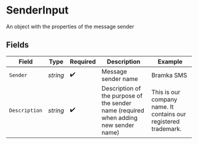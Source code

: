 # SenderInput

An object with the properties of the message sender


## Fields

| Field                                                                                | Type                                                                                 | Required                                                                             | Description                                                                          | Example                                                                              |
| ------------------------------------------------------------------------------------ | ------------------------------------------------------------------------------------ | ------------------------------------------------------------------------------------ | ------------------------------------------------------------------------------------ | ------------------------------------------------------------------------------------ |
| `Sender`                                                                             | *string*                                                                             | :heavy_check_mark:                                                                   | Message sender name                                                                  | Bramka SMS                                                                           |
| `Description`                                                                        | *string*                                                                             | :heavy_check_mark:                                                                   | Description of the purpose of the sender name (required when adding new sender name) | This is our company name. It contains our registered trademark.                      |